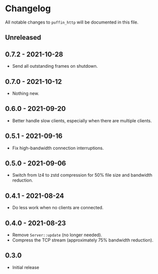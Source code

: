 # Changelog

All notable changes to `puffin_http` will be documented in this file.


## Unreleased


## 0.7.2 - 2021-10-28
* Send all outstanding frames on shutdown.


## 0.7.0 - 2021-10-12
* Nothing new.


## 0.6.0 - 2021-09-20
* Better handle slow clients, especially when there are multiple clients.


## 0.5.1 - 2021-09-16
* Fix high-bandwidth connection interruptions.


## 0.5.0 - 2021-09-06
* Switch from lz4 to zstd compression for 50% file size and bandwidth reduction.


## 0.4.1 - 2021-08-24
* Do less work when no clients are connected.


## 0.4.0 - 2021-08-23
* Remove `Server::update` (no longer needed).
* Compress the TCP stream (approximately 75% bandwidth reduction).


## 0.3.0
* Initial release

